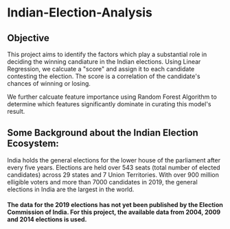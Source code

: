 # Indian-Election-Analysis

## Objective
This project aims to identify the factors which play a substantial role in deciding the winning candiature in the Indian elections. Using Linear Regression, we calcuate a "score" and assign it to each candidate contesting the election. The score is a correlation of the candidate's chances of winning or losing.

We further calcuate feature importance using Random Forest Algorithm to determine which features significantly dominate in curating this model's result.

## Some Background about the Indian Election Ecosystem:

India holds the general elections for the lower house of the parliament after every five years. Elections are held over 543 seats (total number of elected candidates) across 29 states and 7 Union Territories. With over 900 million elligible voters and more than 7000 candidates in 2019, the general elections in India are the largest in the world.

#### The data for the 2019 elections has not yet been published by the Election Commission of India. For this project, the available data from 2004, 2009 and 2014 elections is used.
